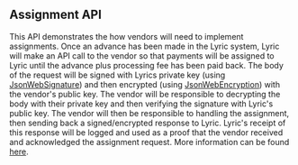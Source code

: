 ## Assignment API
This API demonstrates the how vendors will need to implement assignments.  Once an advance has been made in the Lyric system, Lyric will make an API call to the vendor so that payments will be assigned to Lyric until the advance plus processing fee has been paid back.  The body of the request will be signed with Lyrics private key (using [JsonWebSignature](https://bitbucket.org/b_c/jose4j/wiki/JWS%20Examples)) and then encrypted (using [JsonWebEncryption](https://bitbucket.org/b_c/jose4j/wiki/JWE%20Examples)) with the vendor's public key. The vendor will be responsible to decrypting the body with their private key and then verifying the signature with Lyric's public key.  The vendor will then be responsible to handling the assignment, then sending back a signed/encrypted response to Lyric.  Lyric's receipt of this response will be logged and used as a proof that the vendor received and acknowledged the assignment request.  More information can be found [here](https://lyric-demo-server.herokuapp.com/docs/assignments-api/).